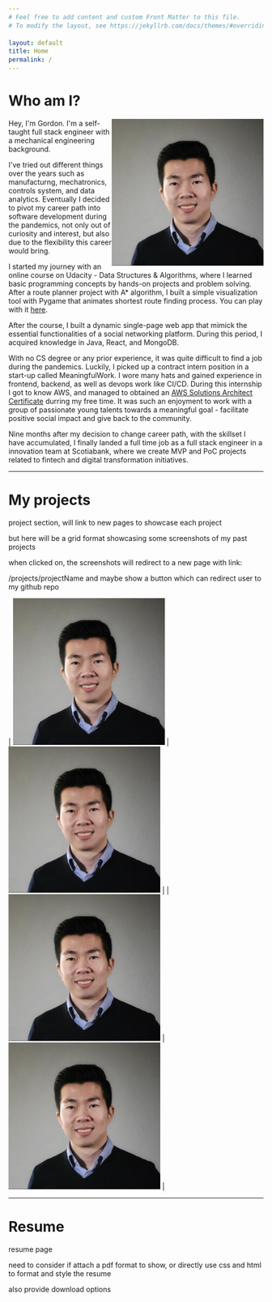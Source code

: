 ```yaml
---
# Feel free to add content and custom Front Matter to this file.
# To modify the layout, see https://jekyllrb.com/docs/themes/#overriding-theme-defaults

layout: default
title: Home
permalink: /
---
```


# <a name="about"></a>Who am I?

<img align="right" width="300px" src="assets/images/gordonli.png">

Hey, I'm Gordon. I'm a self-taught full stack engineer with a mechanical engineering background.

I've tried out different things over the years such as manufacturng, mechatronics, controls system, and data analytics. Eventually I decided to pivot my career path into software development during the pandemics, not only out of curiosity and interest, but also due to the flexibility this career would bring.

I started my journey with an online course on Udacity - Data Structures & Algorithms, where I learned basic programming concepts by hands-on projects and problem solving. After a route planner project with A\* algorithm, I built a simple visualization tool with Pygame that animates shortest route finding process. You can play with it [here](https://github.com/gordonli121/pathfinders/tree/master/pygame%20version).

After the course, I built a dynamic single-page web app that mimick the essential functionalities of a social networking platform. During this period, I acquired knowledge in Java, React, and MongoDB.

With no CS degree or any prior experience, it was quite difficult to find a job during the pandemics. Luckily, I picked up a contract intern position in a start-up called MeaningfulWork. I wore many hats and gained experience in frontend, backend, as well as devops work like CI/CD. During this internship I got to know AWS, and managed to obtained an [AWS Solutions Architect Certificate](https://www.credly.com/badges/48710788-5271-4196-9f5b-d7853b0e9bd8?source=linked_in_profile) durring my free time. It was such an enjoyment to work with a group of passionate young talents towards a meaningful goal - facilitate positive social impact and give back to the community.

Nine months after my decision to change career path, with the skillset I have accumulated, I finally landed a full time job as a full stack engineer in a innovation team at Scotiabank, where we create MVP and PoC projects related to fintech and digital transformation initiatives.

---

# <a name="projects"></a>My projects

project section, will link to new pages to showcase each project

but here will be a grid format showcasing some screenshots of my past projects

when clicked on, the screenshots will redirect to a new page with link:

/projects/projectName and maybe show a button which can redirect user to my github repo

| <img width="300px" src="assets/images/gordonli.png"> | <img width="300px" src="assets/images/gordonli.png"> |
| <img width="300px" src="assets/images/gordonli.png"> | <img width="300px" src="assets/images/gordonli.png"> |

---

# <a name="resume"></a>Resume

resume page

need to consider if attach a pdf format to show, or directly use css and html to format and style the resume

also provide download options
